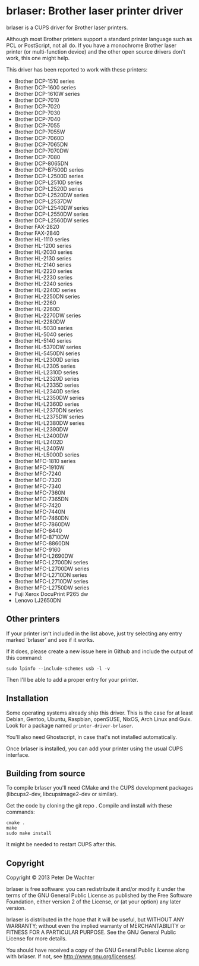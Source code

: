 brlaser: Brother laser printer driver
=====================================

brlaser is a CUPS driver for Brother laser printers.

Although most Brother printers support a standard printer language
such as PCL or PostScript, not all do. If you have a monochrome
Brother laser printer (or multi-function device) and the other open
source drivers don't work, this one might help.

This driver has been reported to work with these printers:

* Brother DCP-1510 series
* Brother DCP-1600 series
* Brother DCP-1610W series
* Brother DCP-7010
* Brother DCP-7020
* Brother DCP-7030
* Brother DCP-7040
* Brother DCP-7055
* Brother DCP-7055W
* Brother DCP-7060D
* Brother DCP-7065DN
* Brother DCP-7070DW
* Brother DCP-7080
* Brother DCP-8065DN
* Brother DCP-B7500D series
* Brother DCP-L2500D series
* Brother DCP-L2510D series
* Brother DCP-L2520D series
* Brother DCP-L2520DW series
* Brother DCP-L2537DW
* Brother DCP-L2540DW series
* Brother DCP-L2550DW series
* Brother DCP-L2560DW series
* Brother FAX-2820
* Brother FAX-2840
* Brother HL-1110 series
* Brother HL-1200 series
* Brother HL-2030 series
* Brother HL-2130 series
* Brother HL-2140 series
* Brother HL-2220 series
* Brother HL-2230 series
* Brother HL-2240 series
* Brother HL-2240D series
* Brother HL-2250DN series
* Brother HL-2260
* Brother HL-2260D
* Brother HL-2270DW series
* Brother HL-2280DW
* Brother HL-5030 series
* Brother HL-5040 series
* Brother HL-5140 series
* Brother HL-5370DW series
* Brother HL-5450DN series
* Brother HL-L2300D series
* Brother HL-L2305 series
* Brother HL-L2310D series
* Brother HL-L2320D series
* Brother HL-L2335D series
* Brother HL-L2340D series
* Brother HL-L2350DW series
* Brother HL-L2360D series
* Brother HL-L2370DN series
* Brother HL-L2375DW series
* Brother HL-L2380DW series
* Brother HL-L2390DW
* Brother HL-L2400DW
* Brother HL-L2402D
* Brother HL-L2405W
* Brother HL-L5000D series
* Brother MFC-1810 series
* Brother MFC-1910W
* Brother MFC-7240
* Brother MFC-7320
* Brother MFC-7340
* Brother MFC-7360N
* Brother MFC-7365DN
* Brother MFC-7420
* Brother MFC-7440N
* Brother MFC-7460DN
* Brother MFC-7860DW
* Brother MFC-8440
* Brother MFC-8710DW
* Brother MFC-8860DN
* Brother MFC-9160
* Brother MFC-L2690DW
* Brother MFC-L2700DN series
* Brother MFC-L2700DW series
* Brother MFC-L2710DN series
* Brother MFC-L2710DW series
* Brother MFC-L2750DW series
* Fuji Xerox DocuPrint P265 dw
* Lenovo LJ2650DN


Other printers
--------------

If your printer isn't included in the list above, just try selecting
any entry marked 'brlaser' and see if it works.

If it does, please create a new issue here in Github and include the
output of this command:

    sudo lpinfo --include-schemes usb -l -v

Then I'll be able to add a proper entry for your printer.


Installation
------------

Some operating systems already ship this driver. This is the case for
at least Debian, Gentoo, Ubuntu, Raspbian, openSUSE, NixOS, Arch Linux 
and Guix.
Look for a package named `printer-driver-brlaser`.

You'll also need Ghostscript, in case that's not installed
automatically.

Once brlaser is installed, you can add your printer using the usual
CUPS interface.


Building from source
--------------------

To compile brlaser you'll need CMake and the CUPS development packages
(libcups2-dev, libcupsimage2-dev or similar).

Get the code by cloning the git repo <!-- or downloading the [latest
release] -->. Compile and install with these commands:

    cmake .
    make
    sudo make install

It might be needed to restart CUPS after this.

[latest release]: https://github.com/pdewacht/brlaser/releases/latest


Copyright
---------

Copyright © 2013 Peter De Wachter

brlaser is free software: you can redistribute it and/or modify
it under the terms of the GNU General Public License as published by
the Free Software Foundation, either version 2 of the License, or
(at your option) any later version.

brlaser is distributed in the hope that it will be useful,
but WITHOUT ANY WARRANTY; without even the implied warranty of
MERCHANTABILITY or FITNESS FOR A PARTICULAR PURPOSE.  See the
GNU General Public License for more details.

You should have received a copy of the GNU General Public License
along with brlaser.  If not, see <http://www.gnu.org/licenses/>.
